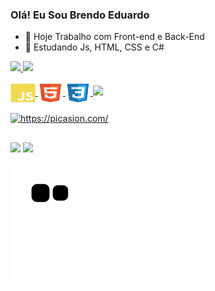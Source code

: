 ### Olá! Eu Sou Brendo Eduardo

- 🔭 Hoje Trabalho com Front-end e Back-End
- 🌱 Estudando Js, HTML, CSS e C#


 <div>
  <a href="https://github.com/AmonEnce">
  <img height="180em" src="https://github-readme-stats.vercel.app/api?username=AmonEnce&show_icons=true&theme=tokyonight&include_all_commits=true&count_private=true"/>
  <img height="180em" src="https://github-readme-stats.vercel.app/api/top-langs/?username=AmonEnce&layout=compact&langs_count=6&theme=tokyonight"/>
</div>
<div style="display: inline_block"><br>
  <img align="center" alt="Js" height="30" width="40" src="https://raw.githubusercontent.com/devicons/devicon/master/icons/javascript/javascript-plain.svg">
  <img align="center" alt="HTML" height="30" width="40" src="https://raw.githubusercontent.com/devicons/devicon/master/icons/html5/html5-original.svg">
  <img align="center" alt="CSS" height="30" width="40" src="https://raw.githubusercontent.com/devicons/devicon/master/icons/css3/css3-original.svg">
<img src="https://cdn.jsdelivr.net/gh/devicons/devicon/icons/csharp/csharp-original.svg" />
</div>
 
 <br>
 <a href="https://picasion.com/"><img src="https://i.picasion.com/pic92/df7f4bb9f796b093ee9b24266eec6396.gif" width="200" height="200" border="0" alt="https://picasion.com/" /></a>

##
 
<div> 
  <a href="https://www.instagram.com/brendovisky/" target="_blank"><img src="https://img.shields.io/badge/-Instagram-%23E4405F?style=for-the-badge&logo=instagram&logoColor=white" target="_blank"></a>
  <a href="https://www.linkedin.com/in/brendo-eduardo-773677222/" target="_blank"><img src="https://img.shields.io/badge/-LinkedIn-%230077B5?style=for-the-badge&logo=linkedin&logoColor=white" target="_blank"></a> 
 
 ![Snake animation](https://github.com/AmonEnce/AmonEnce/blob/output/github-contribution-grid-snake.svg)

</div>
